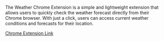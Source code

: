 The Weather Chrome Extension is a simple and lightweight extension that allows users to quickly check the weather forecast directly from their Chrome browser. With just a click, users can access current weather conditions and forecasts for their location.

[Chrome Extension Link]([https://chromewebstore.google.com/detail/weather-app/jmgkmgdbipcpdmohllejnchgpoicelam?hl=tr&utm_source=ext_sidebar])

